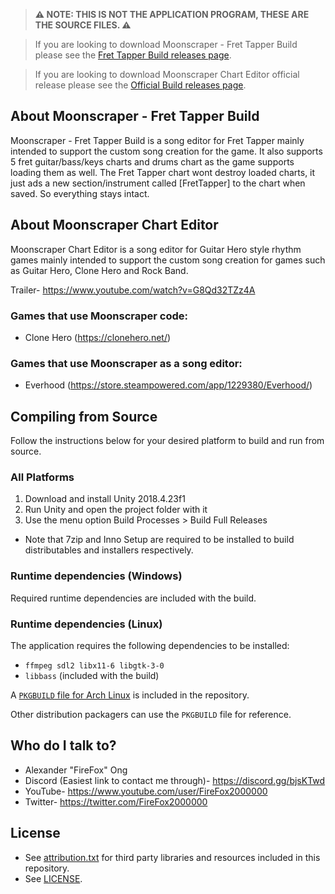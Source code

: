 > **⚠️ NOTE: THIS IS NOT THE APPLICATION PROGRAM, THESE ARE THE SOURCE FILES. ⚠️**
>

> If you are looking to download Moonscraper - Fret Tapper Build please see the
> [Fret Tapper Build releases page](https://github.com/Bjoernis/Moonscraper-Chart-Editor---Fret-Tapper-Build/releases).

> If you are looking to download Moonscraper Chart Editor official release please see the
> [Official Build releases page](https://github.com/FireFox2000000/Moonscraper-Chart-Editor/releases).


## About Moonscraper - Fret Tapper Build
Moonscraper - Fret Tapper Build is a song editor for Fret Tapper mainly intended to support the custom song creation for the game. It also supports 5 fret guitar/bass/keys charts and drums chart as the game supports loading them as well. The Fret Tapper chart wont destroy loaded charts, it just ads a new section/instrument called [FretTapper] to the chart when saved. So everything stays intact.


## About Moonscraper Chart Editor
Moonscraper Chart Editor is a song editor for Guitar Hero style rhythm games mainly intended to support the custom song creation for games such as Guitar Hero, Clone Hero and Rock Band.

Trailer- https://www.youtube.com/watch?v=G8Qd32TZz4A

### Games that use Moonscraper code:
- Clone Hero (https://clonehero.net/)

### Games that use Moonscraper as a song editor:
- Everhood (https://store.steampowered.com/app/1229380/Everhood/)

## Compiling from Source
Follow the instructions below for your desired platform to build and run from source.

### All Platforms
1. Download and install Unity 2018.4.23f1
2. Run Unity and open the project folder with it
3. Use the menu option Build Processes > Build Full Releases
  - Note that 7zip and Inno Setup are required to be installed to build distributables and installers respectively. 

### Runtime dependencies (Windows)
Required runtime dependencies are included with the build.

### Runtime dependencies (Linux)
The application requires the following dependencies to be installed:
- `ffmpeg sdl2 libx11-6 libgtk-3-0`
- `libbass` (included with the build)

A [`PKGBUILD` file for Arch Linux](aur/PKGBUILD) is included in the repository.

Other distribution packagers can use the `PKGBUILD` file for reference.

## Who do I talk to?
* Alexander "FireFox" Ong
* Discord (Easiest link to contact me through)- https://discord.gg/bjsKTwd
* YouTube- https://www.youtube.com/user/FireFox2000000
* Twitter- https://twitter.com/FireFox2000000

## License
- See [attribution.txt](https://github.com/FireFox2000000/Moonscraper-Chart-Editor/blob/master/Moonscraper%20Chart%20Editor/Assets/Documentation/attribution.txt) for third party libraries and resources included in this repository.
- See [LICENSE](LICENSE).
